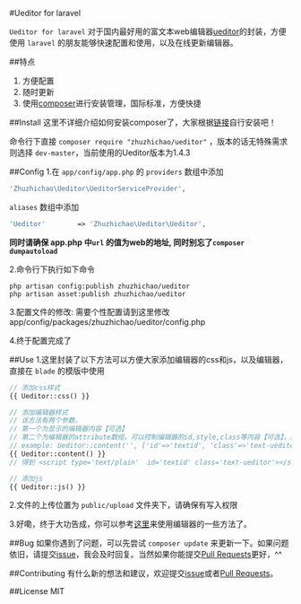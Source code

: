 #Ueditor for laravel

`Ueditor for laravel` 对于国内最好用的富文本web编辑器[ueditor](http://ueditor.baidu.com/website/onlinedemo.html)的封装，方便使用 `laravel` 的朋友能够快速配置和使用，以及在线更新编辑器。


##特点
1. 方便配置
2. 随时更新
3. 使用[composer](https://getcomposer.org/)进行安装管理，国际标准，方便快捷


##Install
这里不详细介绍如何安装composer了，大家根据[链接](https://getcomposer.org/)自行安装吧！

命令行下直接 `composer require "zhuzhichao/ueditor"` ，版本的话无特殊需求则选择 `dev-master`，当前使用的Ueditor版本为1.4.3


##Config
1.在 `app/config/app.php` 的 `providers` 数组中添加
```php
'Zhuzhichao\Ueditor\UeditorServiceProvider',
```
`aliases` 数组中添加
```php
'Ueditor'        => 'Zhuzhichao\Ueditor\Ueditor',
```
**同时请确保 app.php 中`url` 的值为web的地址, 同时别忘了`composer dumpautoload`**

2.命令行下执行如下命令
```shell
php artisan config:publish zhuzhichao/ueditor
php artisan asset:publish zhuzhichao/ueditor
```

3.配置文件的修改:
需要个性配置请到这里修改 app/config/packages/zhuzhichao/ueditor/config.php

4.终于配置完成了

##Use
1.这里封装了以下方法可以方便大家添加编辑器的css和js，以及编辑器，直接在 `blade` 的模版中使用
```php
// 添加css样式
{{ Ueditor::css() }}
```

```php
// 添加编辑器样式
// 该方法有两个参数，
// 第一个为显示的编辑器内容【可选】
// 第二个为编辑器的attribute数组，可以控制编辑器的id,style,class等内容【可选】，默认id为myEditor
// example: Ueditor::content('', ['id'=>'textid', 'class'=>'text-ueditor'])
{{ Ueditor::content() }}
// 得到 <script type='text/plain'  id='textid' class='text-ueditor'></script>
```

```php
// 添加js
{{ Ueditor::js() }}
```

2.文件的上传位置为 `public/upload` 文件夹下，请确保有写入权限

3.好嘞，终于大功告成，你可以参考[这里](http://ueditor.baidu.com/website/ueditor.html)来使用编辑器的一些方法了。

##Bug
如果你遇到了问题，可以先尝试 `composer update` 来更新一下。如果问题依旧，请提交[issue](https://github.com/zhuzhichao/Ueditor/issues)，我会及时回复。当然如果你能提交[Pull Requests](https://github.com/zhuzhichao/Ueditor/pulls)更好，^^

##Contributing
有什么新的想法和建议，欢迎提交[issue](https://github.com/zhuzhichao/Ueditor/issues)或者[Pull Requests](https://github.com/zhuzhichao/Ueditor/pulls)。

##License
MIT
